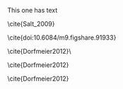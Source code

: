 This one has text

\cite{Salt_2009}

\cite{doi:10.6084/m9.figshare.91933}

\cite{Dorfmeier2012}\


\cite{Dorfmeier2012}

\cite{Dorfmeier2012}